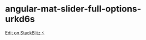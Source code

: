 # angular-mat-slider-full-options-urkd6s

[Edit on StackBlitz ⚡️](https://stackblitz.com/edit/angular-mat-slider-full-options-urkd6s)